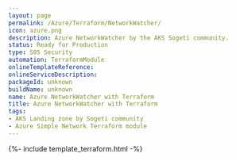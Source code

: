 ```yaml
---
layout: page
permalink: /Azure/Terraform/NetworkWatcher/
icon: azure.png
description: Azure NetworkWatcher by the AKS Sogeti community.
status: Ready for Production
type: S05 Security
automation: TerraformModule
onlineTemplateReference: 
onlineServiceDescription: 
packageId: unknown
buildName: unknown
name: Azure NetworkWatcher with Terraform
title: Azure NetworkWatcher with Terraform
tags:
- AKS Landing zone by Sogeti community
- Azure Simple Network Terraform module
---
```


{%- include template_terraform.html -%}